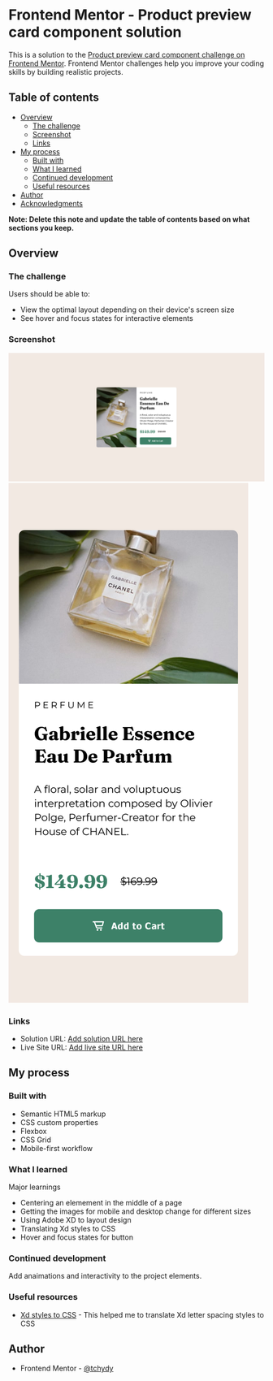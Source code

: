 # Frontend Mentor - Product preview card component solution

This is a solution to the [Product preview card component challenge on Frontend Mentor](https://www.frontendmentor.io/challenges/product-preview-card-component-GO7UmttRfa). Frontend Mentor challenges help you improve your coding skills by building realistic projects. 

## Table of contents

- [Overview](#overview)
  - [The challenge](#the-challenge)
  - [Screenshot](#screenshot)
  - [Links](#links)
- [My process](#my-process)
  - [Built with](#built-with)
  - [What I learned](#what-i-learned)
  - [Continued development](#continued-development)
  - [Useful resources](#useful-resources)
- [Author](#author)
- [Acknowledgments](#acknowledgments)

**Note: Delete this note and update the table of contents based on what sections you keep.**

## Overview

### The challenge

Users should be able to:

- View the optimal layout depending on their device's screen size
- See hover and focus states for interactive elements

### Screenshot

![](./screenshot-desktop.png)
![](./screenshot-mobile.jpg)



### Links

- Solution URL: [Add solution URL here](https://github.com/tchydy/Product-preview-card-component)
- Live Site URL: [Add live site URL here](https://tchydy.github.io/Product-preview-card-component/)

## My process

### Built with

- Semantic HTML5 markup
- CSS custom properties
- Flexbox
- CSS Grid
- Mobile-first workflow




### What I learned

Major learnings
- Centering an elemement in the middle of a page
- Getting the images for mobile and desktop change for different sizes
- Using Adobe XD to layout design
- Translating Xd styles to CSS
- Hover and focus states for button




### Continued development

Add anaimations and interactivity to the project elements.

### Useful resources

- [Xd styles to CSS](https://codepen.io/raunaqpatel/full/bGpwBvo) - This helped me to translate Xd letter spacing styles to CSS


## Author

- Frontend Mentor - [@tchydy](https://www.frontendmentor.io/profile/tchydy)




 
